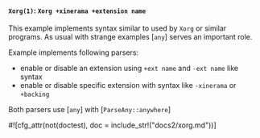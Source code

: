 #### `Xorg(1)`: `Xorg +xinerama +extension name`

This example implements syntax similar to used by `Xorg` or similar programs. As usual with
strange examples [`any`] serves an important role.

Example implements following parsers:

- enable or disable an extension using `+ext name` and `-ext name` like syntax
- enable or disable specific extension with syntax like `-xinerama` or `+backing`

Both parsers use [`any`] with [`ParseAny::anywhere`]


#![cfg_attr(not(doctest), doc = include_str!("docs2/xorg.md"))]
